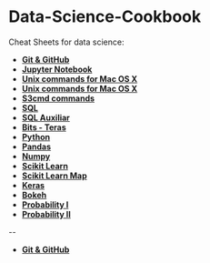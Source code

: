 # Data-Science-Cookbook

Cheat Sheets for data science:
    
  - [**Git & GitHub**](https://docs.google.com/spreadsheets/d/1nwCIU8tVB9mzoGMPcV46cLsduzS3BOhXw3eqg7Vbmtc/edit#gid=1384567545)<br>
  - [**Jupyter Notebook**](https://docs.google.com/spreadsheets/d/1nwCIU8tVB9mzoGMPcV46cLsduzS3BOhXw3eqg7Vbmtc/edit#gid=521660179)<br>
  - [**Unix commands for Mac OS X**](https://docs.google.com/spreadsheets/d/1nwCIU8tVB9mzoGMPcV46cLsduzS3BOhXw3eqg7Vbmtc/edit#gid=521660179)<br>
  - [**Unix commands for Mac OS X**](https://docs.google.com/spreadsheets/d/1nwCIU8tVB9mzoGMPcV46cLsduzS3BOhXw3eqg7Vbmtc/edit#gid=646725362)<br>
  - [**S3cmd commands**](https://docs.google.com/spreadsheets/d/1nwCIU8tVB9mzoGMPcV46cLsduzS3BOhXw3eqg7Vbmtc/edit#gid=1470186082)<br>
  - [**SQL**](https://docs.google.com/spreadsheets/d/1nwCIU8tVB9mzoGMPcV46cLsduzS3BOhXw3eqg7Vbmtc/edit#gid=1051728143)<br>
  - [**SQL Auxiliar**](https://docs.google.com/spreadsheets/d/1nwCIU8tVB9mzoGMPcV46cLsduzS3BOhXw3eqg7Vbmtc/edit#gid=1736909955)<br>
  - [**Bits - Teras**](https://docs.google.com/spreadsheets/d/1nwCIU8tVB9mzoGMPcV46cLsduzS3BOhXw3eqg7Vbmtc/edit#gid=166350182)<br>
  - [**Python**](https://drive.google.com/open?id=0BwrKUdeoMjBgd1lOOVhnZ2tERlU)<br>
  - [**Pandas**](https://drive.google.com/open?id=0BwrKUdeoMjBgNXpGNngtRkszQVU)<br>
  - [**Numpy**](https://drive.google.com/open?id=0BwrKUdeoMjBgbUNLc0dOZ0JRSTA)<br>
  - [**Scikit Learn**](https://drive.google.com/open?id=0BwrKUdeoMjBgSWUxZWVkQmZvbzg)<br>
  - [**Scikit Learn Map**](https://drive.google.com/open?id=0BwrKUdeoMjBgSERBbE80Z0hxbFk)<br>
  - [**Keras**](https://drive.google.com/open?id=0BwrKUdeoMjBgLVFOOG9iMTdkV3c)<br>
  - [**Bokeh**](https://drive.google.com/open?id=0BwrKUdeoMjBgXzJ1dG9NakJ3U00)<br>
  - [**Probability I**](https://drive.google.com/open?id=0BwrKUdeoMjBgQ1MtaGtpSzdOQ28)<br>
  - [**Probability II**](https://drive.google.com/open?id=0BwrKUdeoMjBgakhKVGtBUVJxamM)<br>

--
  
  
  
  
  
  
  
  
  
  - [**Git & GitHub**](https://drive.google.com/open?id=0BwrKUdeoMjBgLVFOOG9iMTdkV3c)<br>
  
  


